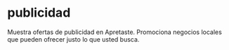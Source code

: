 # publicidad
Muestra ofertas de publicidad en Apretaste. Promociona negocios locales que pueden ofrecer justo lo que usted busca.
